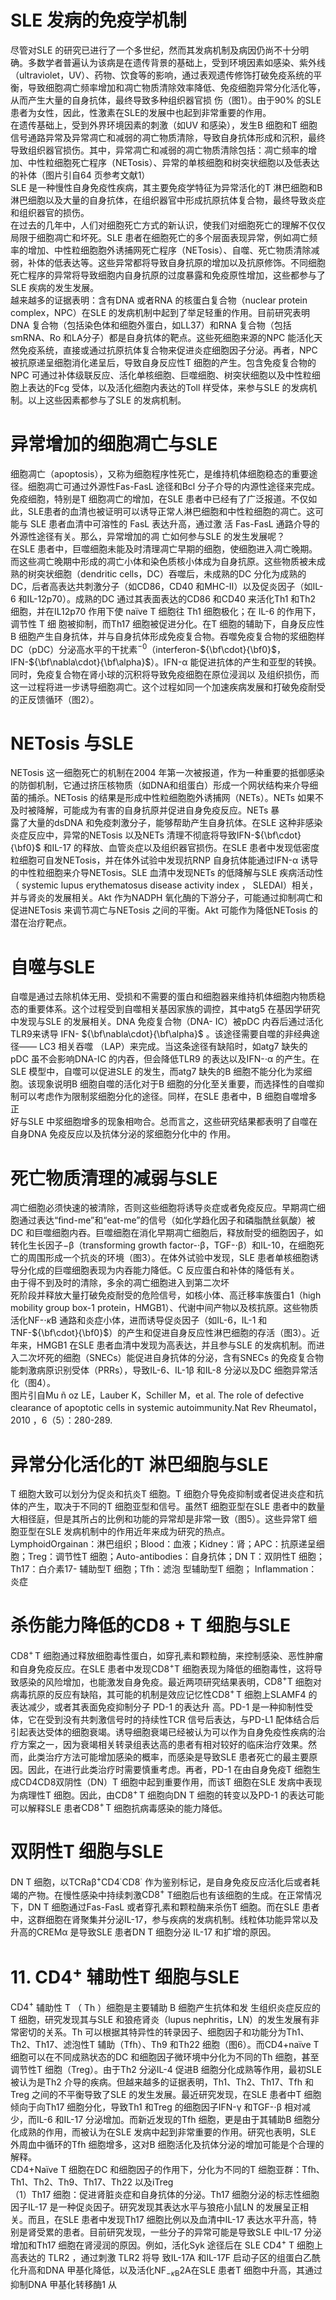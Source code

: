 # SLE 发病的免疫学机制  
尽管对SLE 的研究已进行了一个多世纪，然而其发病机制及病因仍尚不十分明确。多数学者普遍认为该病是在遗传背景的基础上，受到环境因素如感染、紫外线（ultraviolet，UV）、药物、饮食等的影响，通过表观遗传修饰打破免疫系统的平衡，导致细胞凋亡频率增加和凋亡物质清除效率降低、免疫细胞异常分化活化等，从而产生大量的自身抗体，最终导致多种组织器官损 伤（图1）。由于$90\%$ 的SLE 患者为女性，因此，性激素在SLE的发展中也起到非常重要的作用。  
在遗传基础上，受到外界环境因素的刺激（如UV 和感染），发生B 细胞和T 细胞信号通路异常及异常凋亡和减弱的凋亡物质清除，导致自身抗体形成和沉积，最终导致组织器官损伤。其中，异常凋亡和减弱的凋亡物质清除包括：凋亡频率的增加、中性粒细胞死亡程序（NETosis）、异常的单核细胞和树突状细胞以及低表达的补体（图片引自64 页参考文献1）  
SLE 是一种慢性自身免疫性疾病，其主要免疫学特征为异常活化的T 淋巴细胞和B 淋巴细胞以及大量的自身抗体，在组织器官中形成抗原抗体复合物，最终导致炎症和组织器官的损伤。  
在过去的几年中，人们对细胞死亡方式的新认识，使我们对细胞死亡的理解不仅仅局限于细胞凋亡和坏死。SLE 患者在细胞死亡的多个层面表现异常，例如凋亡频率的增加、中性粒细胞胞外诱捕网死亡程序（NETosis）、自噬、死亡物质清除减弱，补体的低表达等。这些异常都将导致自身抗原的增加以及抗原修饰。不同细胞死亡程序的异常将导致细胞内自身抗原的过度暴露和免疫原性增加，这些都参与了SLE 疾病的发生发展。  
越来越多的证据表明：含有DNA 或者RNA 的核蛋白复合物（nuclear protein complex，NPC）在SLE 的发病机制中起到了举足轻重的作用。目前研究表明DNA 复合物（包括染色体和细胞外蛋白，如LL37）和RNA 复合物（包括smRNA、Ro 和LA分子）都是自身抗体的靶点。这些死细胞来源的NPC 能活化天然免疫系统，直接或通过抗原抗体复合物来促进炎症细胞因子分泌。再者，NPC 被抗原递呈细胞消化递呈后，导致自身反应性T 细胞的产生。包含免疫复合物的NPC 可通过补体级联反应、活化单核细胞、巨噬细胞、树突状细胞以及中性粒细胞上表达的Fcg 受体，以及活化细胞内表达的Toll 样受体，来参与SLE 的发病机制。以上这些因素都参与了SLE 的发病机制。  
#  异常增加的细胞凋亡与SLE  
细胞凋亡（apoptosis），又称为细胞程序性死亡，是维持机体细胞稳态的重要途径。细胞凋亡可通过外源性Fas-FasL 途径和Bcl 分子介导的内源性途径来完成。免疫细胞，特别是T 细胞凋亡的增加，在SLE 患者中已经有了广泛报道。不仅如此，SLE患者的血清也被证明可以诱导正常人淋巴细胞和中性粒细胞的凋亡。这可能与 SLE  患者血清中可溶性的 FasL  表达升高，通过激 活 Fas-FasL  通路介导的外源性途径有关。那么，异常增加的凋 亡如何参与SLE 的发生发展呢？  
在SLE 患者中，巨噬细胞未能及时清理凋亡早期的细胞，使细胞进入凋亡晚期。而这些凋亡晚期中形成的凋亡小体和染色质核小体成为自身抗原。这些物质被未成熟的树突状细胞（dendritic cells，DC）吞噬后，未成熟的DC 分化为成熟的DC，后者高表达共刺激分子（如CD86，CD40 和MHC-Ⅱ）以及促炎因子（如IL-6 和IL-12p70）。成熟的DC 通过其表面表达的CD86 和CD40 来活化Th1 和Th2 细胞，并在IL12p70 作用下使 naïve T  细胞往 Th1  细胞极化；在 IL-6  的作用下，调节性 T  细 胞被抑制，而Th17 细胞被促进分化。在T 细胞的辅助下，自身反应性B 细胞产生自身抗体，并与自身抗体形成免疫复合物。吞噬免疫复合物的浆细胞样DC（pDC）分泌高水平的干扰素$^{-0}$（interferon-${\bf\cdot}{\bf0}$，IFN-${\bf\nabla\cdot}{\bf\alpha}$）。IFN-$\upalpha$ 能促进抗体的产生和亚型的转换。同时，免疫复合物在肾小球的沉积将导致免疫细胞在原位浸润以 及组织损伤，而这一过程将进一步诱导细胞凋亡。这个过程如同一个加速疾病发展和打破免疫耐受的正反馈循环（图2）。  
#  NETosis 与SLE  
NETosis 这一细胞死亡的机制在2004 年第一次被报道，作为一种重要的抵御感染的防御机制，它通过挤压核物质（如DNA和组蛋白）形成一个网状结构来介导细菌的捕杀。NETosis 的结果是形成中性粒细胞胞外诱捕网（NETs）。NETs 如果不及时被降解，可能成为有害的自身抗原并促进自身免疫反应。NETs 暴  
露了大量的dsDNA 和免疫刺激分子，能够帮助产生自身抗体。在SLE 这种非感染炎症反应中，异常的NETosis 以及NETs 清理不彻底将导致IFN-${\bf\cdot}{\bf0}$ 和IL-17 的释放、血管炎症以及组织器官损伤。在SLE 患者中发现低密度粒细胞可自发NETosis，并在体外试验中发现抗RNP 自身抗体能通过IFN-$\upalpha$ 诱导的中性粒细胞来介导NETosis。SLE 血清中发现NETs 的低降解与SLE 疾病活动性（ systemic lupus erythematosus disease activity index ， SLEDAI）相关，并与肾炎的发展相关。Akt 作为NADPH 氧化酶的下游分子，可能通过抑制凋亡和促进NETosis 来调节凋亡与NETosis 之间的平衡。Akt 可能作为降低NETosis 的潜在治疗靶点。  
#  自噬与SLE  
自噬是通过去除机体无用、受损和不需要的蛋白和细胞器来维持机体细胞内物质稳态的重要体系。这个过程受到自噬相关基因家族的调控，其中atg5 在基因学研究中发现与SLE 的发展相关。DNA 免疫复合物（DNA- IC）被pDC 内吞后通过活化TLR9来诱导 IFN- ${\bf\nabla\cdot}{\bf\alpha}$ 。该途径需要自噬的非经典途径—— LC3  相关吞噬 （LAP）来完成。当这条途径有缺陷时，如atg7 缺失的pDC 虽不会影响DNA-IC 的内吞，但会降低TLR9 的表达以及IFN-$\cdot\upalpha$ 的产生。在SLE 模型中，自噬可以促进SLE 的发生，而atg7 缺失的B 细胞不能分化为浆细胞。该现象说明B 细胞自噬的活化对于B 细胞的分化至关重要，而选择性的自噬抑制可以考虑作为限制浆细胞分化的途径。同样，在SLE 患者中，B 细胞自噬增多正  
好与SLE 中浆细胞增多的现象相吻合。总而言之，这些研究结果都表明了自噬在自身DNA 免疫反应以及抗体分泌的浆细胞分化中的 作用。  
#  死亡物质清理的减弱与SLE  
凋亡细胞必须快速的被清除，否则这些细胞将诱导炎症或者免疫反应。早期凋亡细胞通过表达“ﬁnd-me”和“eat-me”的信号（如化学趋化因子和磷脂酰丝氨酸）被DC 和巨噬细胞内吞。巨噬细胞在消化早期凋亡细胞后，释放耐受的细胞因子，如转化生长因子$\mathrm{-\upbeta}$（transforming growth factor-$\cdot\upbeta$，TGF-$\cdot\upbeta$）和IL-10，在细胞死亡的周围形成一个抗炎的环境（图3）。在体外试验中发现，SLE 患者单核细胞诱导分化成的巨噬细胞表现为内吞能力降低。C 反应蛋白和补体的降低有关。  
由于得不到及时的清除，多余的凋亡细胞进入到第二次坏  
死阶段并释放大量打破免疫耐受的危险信号，如核小体、高迁移率族蛋白1（high mobility group box-1 protein，HMGB1）、代谢中间产物以及核抗原。这些物质活化NF-$\cdot\kappa\mathrm{B}$ 通路和炎症小体，进而诱导促炎因子（如IL-6，IL-1 和TNF-${\bf\cdot}{\bf0}$）的产生和促进自身反应性淋巴细胞的存活（图3）。近年来，HMGB1 在SLE 患者血清中发现为高表达，并且参与SLE 的发病机制。而进入二次坏死的细胞（SNECs）能促进自身抗体的分泌，含有SNECs 的免疫复合物能刺激病原识别受体（PRRs），导致IL-6、IL-1β 和IL-8 分泌以及DC 细胞异常活化（图4）。  
图片引自Mu ñ oz LE，Lauber K，Schiller M，et al. The role of defective clearance of apoptotic cells in  systemic autoimmunity.Nat Rev Rheumatol，2010 ，6（5）：280-289.  
#  异常分化活化的T 淋巴细胞与SLE  
T 细胞大致可以划分为促炎和抗炎T 细胞。T 细胞介导免疫抑制或者促进炎症和抗体的产生，取决于不同的T 细胞亚型和信号。虽然T 细胞亚型在SLE 患者中的数量大相径庭，但是其所占的比例和功能的异常却是非常一致（图5）。这些异常T 细胞亚型在SLE 发病机制中的作用近年来成为研究的热点。  
Lymphoid$\mathrm{Orgainan}$：淋巴组织；Blood：血液；Kidney：肾；APC：抗原递呈细胞；Treg：调节性T 细胞；Auto-antibodies：自身抗体；DN T：双阴性T 细胞；Th17：白介素17- 辅助型T 细胞；Tfh：滤泡 型辅助型T 细胞； Inflammation：炎症  
#  杀伤能力降低的CD8 +  T 细胞与SLE  
$\mathrm{CD8^{+}\,T}$ 细胞通过释放细胞毒性蛋白，如穿孔素和颗粒酶，来控制感染、恶性肿瘤和自身免疫反应。在SLE 患者中发现$\mathrm{CD8^{+}T}$ 细胞表现为降低的细胞毒性，这将导致感染的风险增加，也能激发自身免疫。最近两项研究结果表明，$\mathrm{CD8^{+}T}$ 细胞对病毒抗原的反应有缺陷，其可能的机制是效应记忆性$\mathrm{CD8^{+}\,T}$ 细胞上SLAMF4  的表达减少，或者其表面免疫抑制分子 PD-1  的表达升 高。PD-1 是一种抑制性受体，它在受到没有共刺激信号时的持续性TCR 信号后表达，与PD-L1 配体结合后引起表达受体的细胞衰竭。诱导细胞衰竭已经被认为可以作为自身免疫性疾病的治疗方案之一，因为衰竭相关转录组表达高的患者有相对较好的临床治疗效果。然而，此类治疗方法可能增加感染的概率，而感染是导致SLE 患者死亡的最主要原因。因此，在进行此类治疗时需要慎重考虑。再者，PD-1 在由自身免疫T 细胞生成CD4CD8双阴性（DN）T 细胞中起到重要作用，而该T 细胞在SLE 发病中表现为病理性T 细胞。因此，由$\mathrm{CD8^{+}\,T}$ 细胞向DN T 细胞的转变以及PD-1 的表达可能可以解释SLE 患者$\mathrm{CD8^{+}\,T}$ 细胞抗病毒感染的能力降低。  
#  双阴性T 细胞与SLE  
DN T 细胞，以$\mathrm{TCRa}\upbeta^{+}\mathrm{CD}4^{\cdot}\mathrm{CD}8^{\cdot}$ 作为鉴别标记，是自身免疫反应活化后或者耗竭的产物。在慢性感染中持续刺激${\mathrm{CD}}8^{+}$ T细胞后也有该细胞的生成。在正常情况下，DN T 细胞通过Fas-FasL 或者穿孔素和颗粒酶来杀伤T 细胞。而在SLE 患者中，这群细胞在肾聚集并分泌IL-17，参与疾病的发病机制。线粒体功能异常以及升高的CREMα 是导致SLE 患者DN T 细胞分泌 IL-17 和扩增的原因。  
# 11. $\mathsf{C D4^{+}}$  辅助性T 细胞与SLE  
$\mathrm{{CD4^{+}}}$ 辅助性 T （ Th ）细胞是主要辅助 B  细胞产生抗体和发 生组织炎症反应的T 细胞，研究发现其与SLE 和狼疮肾炎（lupus nephritis，LN）的发生发展有非常密切的关系。Th 可以根据其特异性的转录因子、细胞因子和功能分为Th1、Th2、Th17、滤泡性T 辅助（Tfh）、Th9 和Th22 细胞（图6）。而CD4+naïve T 细胞可以在不同成熟状态的DC 和细胞因子微环境中分化为不同的Th 细胞，甚至调节性T 细胞（Treg）。由于Th2 分泌IL-4 促进B 细胞分化成熟等作用，最初SLE 被认为是Th2 介导的疾病。但越来越多的证据表明，Th1、Th2、Th17、Tfh 和Treg 之间的不平衡导致了SLE 的发生发展。最近研究发现，在SLE 患者中T 细胞倾向于向Th17 细胞分化，导致Th1 和Treg 的细胞因子IFN-γ 和TGF-$\cdot\upbeta$ 相对减少，而IL-6 和IL-17 分泌增加。而新近发现的Tfh 细胞，更是由于其辅助B 细胞分化成熟的作用，而被认为在SLE 发病中起到非常重要的作用。研究也表明，SLE 外周血中循环的Tfh 细胞增多，这对B 细胞活化及抗体分泌的增加可能是个合理的解释。  
CD4+Naïve T 细胞在DC 和细胞因子的作用下，分化为不同的T 细胞亚群：Tfh、Th1、Th2、Th9、Th17、Th22 以及iTreg  
（1）Th17 细胞：促进肾脏炎症和自身抗体的分泌。Th17 细胞分泌的标志性细胞因子IL-17 是一种促炎因子。研究发现其表达水平与狼疮小鼠LN 的发展呈正相关。而且，在SLE 患者中发现Th17 细胞比例以及血清中IL-17 表达水平升高，特别是肾受累的患者。目前研究发现，一些分子的异常可能是导致SLE 中IL-17 分泌增加和Th17 细胞在肾浸润的原因。例如，活化Syk 途径后在 SLE  $\mathrm{{CD4^{+}}}$  T  细胞上高表达的 TLR2 ，通过刺激 TLR2  将导 致IL-17A 和IL-17F 启动子区的组蛋白乙酰化升高和DNA 甲基化降低，以及活化$\mathrm{NF}_{-\kappa\mathrm{B}}$2A在SLE 患者T 细胞中升高，其通过抑制DNA 甲基化转移酶1 从  